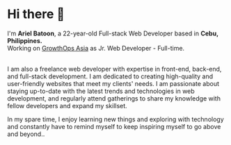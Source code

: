 <h1>Hi there 👋</h1>

<!--
**arielbatoon09/arielbatoon09** is a ✨ _special_ ✨ repository because its `README.md` (this file) appears on your GitHub profile. -->
<div>
  I'm <strong>Ariel Batoon</strong>, a 22-year-old Full-stack Web Developer based in <strong>Cebu, Philippines.</strong>
  <br>Working on <a href="https://growthops.asia/">GrowthOps Asia</a> as Jr. Web Developer - Full-time.
  <br><br><p>I am also a freelance web developer with expertise in front-end, back-end, and full-stack development. I am dedicated to creating high-quality and user-friendly websites that meet my clients' needs. I am passionate about staying up-to-date with the latest trends and technologies in web development, and regularly attend gatherings to share my knowledge with fellow developers and expand my skillset.</p>
  <p>In my spare time, I enjoy learning new things and exploring with technology and constantly have to remind myself to keep inspiring myself to go above and beyond.. </p>
</div>
